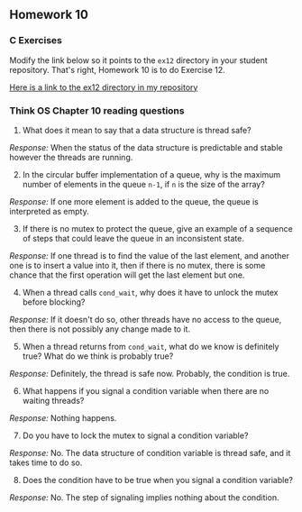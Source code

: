 ## Homework 10

### C Exercises

Modify the link below so it points to the `ex12` directory in your
student repository.  That's right, Homework 10 is to do Exercise 12.

[Here is a link to the ex12 directory in my repository](https://github.com/zy-feng/ExercisesInC/tree/master/exercises/ex12)

### Think OS Chapter 10 reading questions

1) What does it mean to say that a data structure is thread safe?

*Response:* When the status of the data structure is predictable and stable however the threads are running.

2) In the circular buffer implementation of a queue, why is the maximum number of elements in the queue `n-1`, if `n` is the size of the array?

*Response:* If one more element is added to the queue, the queue is interpreted as empty.

3) If there is no mutex to protect the queue, give an example of a sequence of steps that could leave the queue in an inconsistent state.

*Response:* If one thread is to find the value of the last element, and another one is to insert a value into it, then if there is no mutex, there is some chance that the first operation will get the last element but one.

4) When a thread calls `cond_wait`, why does it have to unlock the mutex before blocking?

*Response:* If it doesn't do so, other threads have no access to the queue, then there is not possibly any change made to it.

5) When a thread returns from `cond_wait`,  what do we know is definitely true?  What do we think is probably true?

*Response:* Definitely, the thread is safe now. Probably, the condition is true.

6) What happens if you signal a condition variable when there are no waiting threads?

*Response:* Nothing happens.

7) Do you have to lock the mutex to signal a condition variable?

*Response:* No. The data structure of condition variable is thread safe, and it takes time to do so.

8) Does the condition have to be true when you signal a condition variable?

*Response:* No. The step of signaling implies nothing about the condition.





